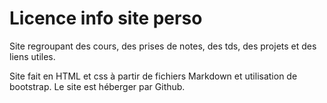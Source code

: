 # Licence info site perso
Site regroupant des cours, des prises de notes, des tds, des projets et des liens utiles.

Site fait en HTML et css à partir de fichiers Markdown et utilisation de bootstrap. Le site est héberger par Github.